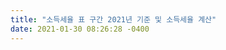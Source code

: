 ```yaml
---
title: "소득세율 표 구간 2021년 기준 및 소득세율 계산"
date: 2021-01-30 08:26:28 -0400
---
```

<div style='height:0;overflow:hidden'>
2021-01-30-29.md 본문 바로가기
나른한 오늘
금융정보
소득세율 표 구간 2021년 기준 및 소득세율 계산
keamchan 2021. 1. 12. 13:09

 

안녕하세요 오늘은 2월달에 하는 연말정산 및 5월달에 하는 종합소득세 신고할때 도움이 되는 소득세율 표 와 소득세율 구간 을 알아보도록 하겠습니다.

근로자가 납부하는 소득세는 근로소득세(갑근세,갑종근로세)

사업자가 납부하는 소득세는 종합소득세 라고합니다.

소득이 많을수록 소득세율이 많아지는데요,

그래서 오늘은 소득세율 구간을 쉽게 확인할 수 있는 소득세율 표와 소득세율 계산방법을 알아보도록 하겠습니다.


종합 소득세 및 근로소득세율 표 확인하기
소득세율 표, 소득세율 구간
종합소득세율(근로소득세율) 표
과세표준	세율	누진공제
1,200만원 이하	6%	없음
1,200만원 초과 ~ 4600만원 이하	15%	108만원
4,600만원 초과 ~ 8,800만원 이하	24%	522만원
8,800만원 초과 ~ 1억5천만원 이하	35%	1490만원
1억5천만원 초과 ~ 3억원 이하	38%	1,940만원
3억원 초과 ~ 5억원이하	40%	2,540만원
5억원 초과 ~ 10억원 이하	42%	3,540만원
10억원 초과	45%	6,540만원
종합소득세율 구간 과 근로소득세율 구간은 동일합니다.

다만 사업자가 내는 세율의 이름은 종합세율

근로자가 납부하는 세율의 이름은 근로소득세율(갑근세,갑종근로세)로

이름만 다르다고 생각하시면 좀더 편하게 이해 하실 수 있겠습니다.


2021년 달라진 소득세율 10억원 초과시
 

2020년에는 5억원 초과일 경우 모두 42%의 세율과 누진공제액 3,540만원으로 적용되었지만

2021년에 법안이 개정되면서 10억원 초과시 45% 세율과 누진공제액 6,540만원 소득세율 구간이 새로 생겻습니다.

과세표준 금액이 10억원 초과하는 분들이라면 소득세율 표를 보시면 2020년에 비해서 2021년에 납부하는 세금이 증가한것을 확인 할 수 있을것 입니다.

 

과세표준값이 올라갈 수록 세율이 더 많이 부과되는것을 확인할 수 있습니다.

누진 공제액은 소득세율이 상승함에따라 말그대로 세율에서 공제해주는 값입니다.

여기서 과세표준값이 단순하게 1년동안의 수입이라고 생각할 수 있지만,

실제로는 보통은 과세표준금액이 실제 소득보다 적은경우가 많습니다.

그래서 과세표준 금액이 무엇인지 알아보도록 하겠습니다.  

과세표준액이란?
1년동안 근로 혹은 사업장을 운영하시면서 벌어들인 수익에서 각종 공제혜택들을 받은 값을 과세표준액이라고 합니다.

과세표준 금액 계산법은 사람마다, 소유하고있는 제산마다 차이가 있습니다.

가장 유명한 공제금액은 제가 생각할때에는 현금영수증 소득공제입니다.

현금 영수증 소득공제에 대해서는 아래 글을 참고해 주시면 되겠습니다.

 
현금영수증 소득공제

안녕하세요 여러분 오늘은 현금영수증 소득공제에 대해서 한번 알아보도록 하겠습니다. 식당이나 카페, 마트 등 생활하면서 돈을 지출할때 현금영수증을 발급받는것을 많이 보셧을텐대요, 현

smartylive.tistory.com
 

 

 

 

 

대표적인 소득공제 항목으로는 부양자공제, 신용카드공제, 보험료공제등이 있습니다.

 

부양자공제는 부양가족의 인원수에따라, 신용카드공제는 신용카드 사용양에따라 보험료공제는 납부하는 보험료에따라 비율과 금액이 달라지기때문에 과세표준액 계산할때 주의해서 계산하시면 되겠습니다.

 

소득세율 계산
소득세율 계산은 비교적 쉽습니다.

제일 간단한 방법으로는 과세표준값에 해당하는 소득세율을 곱한다음 누진공제액을 빼주면 납부할 세금이 나옵니다.


소득세율 표 구간
 

예를들면 과세표준 금액이 1500만원일 경우에는

(1500만원 X 0.15(15% 즉,소득세율))-누진공재액 108만원 을 해 주면 되겠습니다.

1500만원에 소득세율을 곱한 값은 240만원이 나옵니다. 여기서 누진공재액인 108만원을 빼주시면 132만원이 나옵니다.

만약 과세표준 금액이 1500만원 일 경우 내야될 세금이 132만원 인것입니다.

 

여기서, 연말정산할때 이때까지 내가 납부한 세금이 132만원 이상이라면 납부한세금에서 내가 초과해서 납부한 금액만큼 돌려받게 되는것입니다.

 

소득세율 계산 공식

(과세표준 금액 X 세율) - 누진공제액

당연한 말이지만 괄호안의 수식부터 계산해야합니다.

때문에 연말정산할때 종종 세금을 더 내는 사람도 발생하고,

돌려받는 금액이 많은 사람도 있습니다.

소득세율 계산시 주의사항
제가 생각할때에는 연말정산 혹은 종합소득세 납부하기전에 내가 얼마나 환급을 받을 수 있는지, 얼만큼  세금을 내야하는지 확인하기 위해서 소득세율을 계산하시는 분이 많을것으로 생각이 됩니다.

때문에 과세표준액을 제대로 계산하지 않고 계산하는 경우가 많을것같습니다.

 

소득세율을 계산할때에는 꼭 연봉 혹은 1년간 수입을 기준으로 계산하는것이 아니라,

1년간 수입에서 현금영수증 소득공제, 부양자 공제, 신용카드 공제 와 같은 공제되는 항목을 잘 확인하시고 계산하시면 조금더 정확한 값이 나올것이라고 생각이 됩니다.


 

좋아요공감
공유하기글 요소구독하기
카카오스토리
트위터
페이스북
'금융정보' 카테고리의 다른 글
소득세율 표 구간 2021년 기준 및 소득세율 계산  (0)	2021.01.12
보유세 인상 총정리  (0)	2020.12.08
재산세 부과기준 계산방법 최신  (0)	2020.11.24
적금이자 높은 은행 찾는법  (0)	2020.11.10
무료 자동차보험비교 견적 사이트  (0)	2020.11.03
신용등급 점수표  (0)	2020.11.03
'금융정보' Related Articles
보유세 인상 총정리
재산세 부과기준 계산방법 최신
적금이자 높은 은행 찾는법
무료 자동차보험비교 견적 사이트
이름
 
암호
Secret
여러분의 소중한 댓글을 입력해주세요.
댓글달기
이전 1 2 3 4 5 6 7 8 9 ··· 71 다음
공지사항
최근 포스트
엑셀 함수 정리 표
침대 사이즈 규격 정리 표
컴퓨터 포맷 하는방법
유튜브 음원 추출하기
소득세율 표 구간 2021년⋯
태그
저혈압 증상 치매예방법 당뇨 암 콜레스테롤 부정맥 콜레스테롤 정상수치 저혈압수치 건강정보 비알콜성 지방간 민식이법내용 신용카드인기순위 고혈압 보유세 인상 기초연금 지단백 심장병 오른쪽가슴 중성지방 낮추는 중성지방 낮추는법 신용카드 발급조건 민식이법 지방간없애는방법 신용카드 인기 지방간 없애는 방법 정상수치 당뇨병 신용카드발급받는조건 저혈압 수치 노인혜택
더보기
검색

검색내용을 입력하세요.
검색
DESIGN BY TISTORY 관리자


